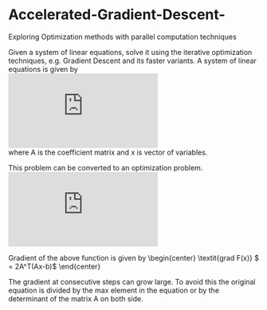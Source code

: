 # Accelerated-Gradient-Descent-
Exploring Optimization methods with parallel computation techniques

Given a system of linear equations, solve it using the iterative optimization techniques, e.g. Gradient Descent and its faster variants. A system of linear equations is given by   <br /> 
![first image](https://latex.codecogs.com/gif.latex?%5Ctextbf%7BAx%7D%20%3D%20%5Ctextbf%7Bb%7D) <br />
where A is the coefficient matrix and x is vector of variables. 

This problem can be converted to an optimization problem. <br />
![](https://latex.codecogs.com/gif.latex?%5Ctextit%7Bmin%20F%28x%29%7D%20%3D%20%28Ax-b%29%5ET%28Ax-b%29)

Gradient of the above function is given by
\begin{center}
    \textit{grad F(x)} $ = 2A^T(Ax-b)$
\end{center}

The gradient at consecutive steps can grow large. To avoid this the original equation is divided by the max element in the equation or by the determinant of the  matrix A on both side.
